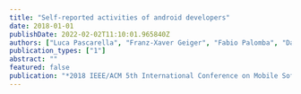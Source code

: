 ```yaml
---
title: "Self-reported activities of android developers"
date: 2018-01-01
publishDate: 2022-02-02T11:10:01.965840Z
authors: ["Luca Pascarella", "Franz-Xaver Geiger", "Fabio Palomba", "Dario Di Nucci", "Ivano Malavolta", "Alberto Bacchelli"]
publication_types: ["1"]
abstract: ""
featured: false
publication: "*2018 IEEE/ACM 5th International Conference on Mobile Software Engineering and Systems (MOBILESoft)*"
---
```


